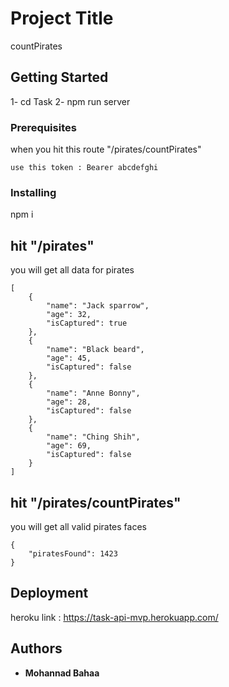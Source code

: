 # Project Title

countPirates

## Getting Started

1- cd Task
2- npm run server

### Prerequisites

when you hit this route "/pirates/countPirates"

```
use this token : Bearer abcdefghi
```

### Installing

npm i

## hit "/pirates"

you will get all data for pirates

```
[
    {
        "name": "Jack sparrow",
        "age": 32,
        "isCaptured": true
    },
    {
        "name": "Black beard",
        "age": 45,
        "isCaptured": false
    },
    {
        "name": "Anne Bonny",
        "age": 28,
        "isCaptured": false
    },
    {
        "name": "Ching Shih",
        "age": 69,
        "isCaptured": false
    }
]
```

## hit "/pirates/countPirates"

you will get all valid pirates faces

```
{
    "piratesFound": 1423
}
```

## Deployment

heroku link : https://task-api-mvp.herokuapp.com/

## Authors

- **Mohannad Bahaa**
